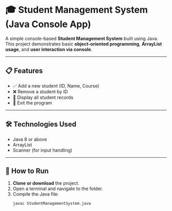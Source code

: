 # 🎓 Student Management System (Java Console App)

A simple console-based **Student Management System** built using Java. This project demonstrates basic **object-oriented programming**, **ArrayList usage**, and **user interaction via console**.

---

## 📋 Features

- ✅ Add a new student (ID, Name, Course)
- ❌ Remove a student by ID
- 📄 Display all student records
- 🚪 Exit the program

---

## 🛠️ Technologies Used

- Java 8 or above
- ArrayList
- Scanner (for input handling)

---

## 🚀 How to Run

1. **Clone or download** the project.
2. Open a terminal and navigate to the folder.
3. Compile the Java file:
   ```bash
   javac StudentManagementSystem.java
